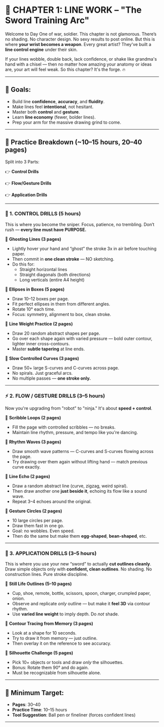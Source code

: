 # 🎯 CHAPTER 1: LINE WORK – "The Sword Training Arc"

Welcome to Day One of war, soldier. This chapter is not glamorous. There’s no shading. No character design. No sexy results to post online. But this is where **your wrist becomes a weapon**. Every great artist? They've built a **line control engine** under their skin.

If your lines wobble, double back, lack confidence, or shake like grandma's hand with a chisel — then no matter how amazing your anatomy or ideas are, your art will feel weak. So this chapter? It's the forge. 🔥

---

## 🧠 Goals:

- Build line **confidence**, **accuracy**, and **fluidity**.
- Make lines feel **intentional**, not hesitant.
- Master both **control** and **gesture**.
- Learn **line economy** (fewer, bolder lines).
- Prep your arm for the massive drawing grind to come.

---

## 📜 Practice Breakdown (~10–15 hours, 20–40 pages)

Split into 3 Parts:

👉 **Control Drills**

👉 **Flow/Gesture Drills**

👉 **Application Drills**

---

### 🥷 1. CONTROL DRILLS (5 hours)

This is where you become the sniper. Focus, patience, no trembling. Don’t rush — **every line must have PURPOSE.**

🔹 **Ghosting Lines (3 pages)**

- Lightly hover your hand and “ghost” the stroke 3x in air before touching paper.
- Then commit in **one clean stroke** — NO sketching.
- Do this for:
    - Straight horizontal lines
    - Straight diagonals (both directions)
    - Long verticals (entire A4 height)

🔹 **Ellipses in Boxes (5 pages)**

- Draw 10–12 boxes per page.
- Fit perfect ellipses in them from different angles.
- Rotate 10° each time.
- Focus: symmetry, alignment to box, clean stroke.

🔹 **Line Weight Practice (2 pages)**

- Draw 20 random abstract shapes per page.
- Go over each shape again with varied pressure — bold outer contour, lighter inner cross-contours.
- Master **subtle tapering** at line ends.

🔹 **Slow Controlled Curves (3 pages)**

- Draw 50+ large S-curves and C-curves across page.
- No spirals. Just graceful arcs.
- No multiple passes — **one stroke only.**

---

### ⚡ 2. FLOW / GESTURE DRILLS (3–5 hours)

Now you're upgrading from "robot" to "ninja." It's about **speed + control**.

🔸 **Scribble Loops (2 pages)**

- Fill the page with controlled scribbles — no breaks.
- Maintain line rhythm, pressure, and tempo like you're dancing.

🔸 **Rhythm Waves (3 pages)**

- Draw smooth wave patterns — C-curves and S-curves flowing across the page.
- Try drawing over them again without lifting hand — match previous curve exactly.

🔸 **Line Echo (2 pages)**

- Draw a random abstract line (curve, zigzag, weird spiral).
- Then draw another one **just beside it**, echoing its flow like a sound wave.
- Repeat 3–4 echoes around the original.

🔸 **Gesture Circles (2 pages)**

- 10 large circles per page.
- Draw them fast in one go.
- Goal: no wobbles. Even speed.
- Then do the same but make them **egg-shaped**, **bean-shaped**, etc.

---

### 🏁 3. APPLICATION DRILLS (3–5 hours)

This is where you use your new “sword” to actually **cut outlines cleanly**. Draw simple objects only with **confident, clean outlines**. No shading. No construction lines. Pure stroke discipline.

🔸 **Still Life Outlines (5–10 pages)**

- Cup, shoe, remote, bottle, scissors, spoon, charger, crumpled paper, onion.
- Observe and replicate *only* outline — but make it **feel 3D** via contour rhythm.
- Use **varied line weight** to imply depth. Do *not* shade.

🔸 **Contour Tracing from Memory (3 pages)**

- Look at a shape for 10 seconds.
- Try to draw it from memory — just outline.
- Then overlay it on the reference to see accuracy.

🔸 **Silhouette Challenge (5 pages)**

- Pick 10+ objects or tools and draw *only* the silhouettes.
- Bonus: Rotate them 90° and do again.
- Must be recognizable from silhouette alone.

---

## 📅 Minimum Target:

- **Pages**: 30–40
- **Practice Time**: 10–15 hours
- **Tool Suggestion**: Ball pen or fineliner (forces confident lines)

---
